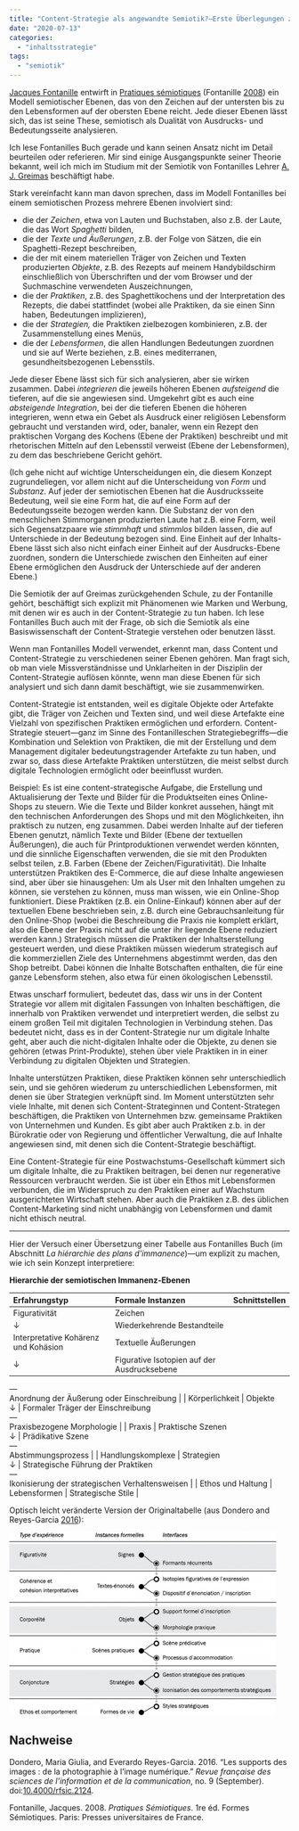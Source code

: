 ```yaml
---
title: "Content-Strategie als angewandte Semiotik?—Erste Überlegungen zum semiotischen Ebenen-Modell Jacques Fontanilles"
date: "2020-07-13"
categories: 
  - "inhaltsstrategie"
tags: 
  - "semiotik"
---
```


[Jacques Fontanille](https://semioticon.com/seo/F/fontanille.html# "Semiotics Encyclopedia Online - Fontanille, Jacques") entwirft in [Pratiques sémiotiques](https://www.cairn.info/pratiques-semiotiques--9782130569848.htm "Pratiques sémiotiques - Jacques Fontanille | Cairn.info") (Fontanille [2008](#ref-fontanillePratiquesSemiotiques2008)) ein Modell semiotischer Ebenen, das von den Zeichen auf der untersten bis zu den Lebensformen auf der obersten Ebene reicht. Jede dieser Ebenen lässt sich, das ist seine These, semiotisch als Dualität von Ausdrucks- und Bedeutungsseite analysieren.

Ich lese Fontanilles Buch gerade und kann seinen Ansatz nicht im Detail beurteilen oder referieren. Mir sind einige Ausgangspunkte seiner Theorie bekannt, weil ich mich im Studium mit der Semiotik von Fontanilles Lehrer [A. J. Greimas](http://www.signosemio.com/greimas/index-en.asp "Algirdas Julien Greimas : Biography and Bibliography / Signo - Applied Semiotics Theories") beschäftigt habe.

Stark vereinfacht kann man davon sprechen, dass im Modell Fontanilles bei einem semiotischen Prozess mehrere Ebenen involviert sind:

- die der _Zeichen_, etwa von Lauten und Buchstaben, also z.B. der Laute, die das Wort _Spaghetti_ bilden,
- die der _Texte und Äußerungen_, z.B. der Folge von Sätzen, die ein Spaghetti-Rezept beschreiben,
- die der mit einem materiellen Träger von Zeichen und Texten produzierten _Objekte_, z.B. des Rezepts auf meinem Handybildschirm einschließlich von Überschriften und der vom Browser und der Suchmaschine verwendeten Auszeichnungen,
- die der _Praktiken_, z.B. des Spaghettikochens und der Interpretation des Rezepts, die dabei stattfindet (wobei alle Praktiken, da sie einen Sinn haben, Bedeutungen implizieren),
- die der _Strategien,_ die Praktiken zielbezogen kombinieren, z.B. der Zusammenstellung eines Menüs,
- die der _Lebensformen_, die allen Handlungen Bedeutungen zuordnen und sie auf Werte beziehen, z.B. eines mediterranen, gesundheitsbezogenen Lebensstils.

Jede dieser Ebene lässt sich für sich analysieren, aber sie wirken zusammen. Dabei _integrieren_ die jeweils höheren Ebenen _aufsteigend_ die tieferen, auf die sie angewiesen sind. Umgekehrt gibt es auch eine _absteigende Integration_, bei der die tieferen Ebenen die höheren integrieren, wenn etwa ein Gebet als Ausdruck einer religiösen Lebensform gebraucht und verstanden wird, oder, banaler, wenn ein Rezept den praktischen Vorgang des Kochens (Ebene der Praktiken) beschreibt und mit rhetorischen Mitteln auf den Lebensstil verweist (Ebene der Lebensformen), zu dem das beschriebene Gericht gehört.

(Ich gehe nicht auf wichtige Unterscheidungen ein, die diesem Konzept zugrundeliegen, vor allem nicht auf die Unterscheidung von _Form_ und _Substanz_. Auf jeder der semiotischen Ebenen hat die Ausdrucksseite Bedeutung, weil sie eine Form hat, die auf eine Form auf der Bedeutungsseite bezogen werden kann. Die Substanz der von den menschlichen Stimmorganen produzierten Laute hat z.B. eine Form, weil sich Gegensatzpaare wie _stimmhaft_ und _stimmlos_ bilden lassen, die auf Unterschiede in der Bedeutung bezogen sind. Eine Einheit auf der Inhalts-Ebene lässt sich also nicht einfach einer Einheit auf der Ausdrucks-Ebene zuordnen, sondern die Unterschiede zwischen den Einheiten auf einer Ebene ermöglichen den Ausdruck der Unterschiede auf der anderen Ebene.)

Die Semiotik der auf Greimas zurückgehenden Schule, zu der Fontanille gehört, beschäftigt sich explizit mit Phänomenen wie Marken und Werbung, mit denen wir es auch in der Content-Strategie zu tun haben. Ich lese Fontanilles Buch auch mit der Frage, ob sich die Semiotik als eine Basiswissenschaft der Content-Strategie verstehen oder benutzen lässt.

Wenn man Fontanilles Modell verwendet, erkennt man, dass Content und Content-Strategie zu verschiedenen seiner Ebenen gehören. Man fragt sich, ob man viele Missverständnisse und Unklarheiten in der Disziplin der Content-Strategie auflösen könnte, wenn man diese Ebenen für sich analysiert und sich dann damit beschäftigt, wie sie zusammenwirken.

Content-Strategie ist entstanden, weil es digitale Objekte oder Artefakte gibt, die Träger von Zeichen und Texten sind, und weil diese Artefakte eine Vielzahl von spezifischen Praktiken ermöglichen und erfordern. Content-Strategie steuert—ganz im Sinne des Fontanilleschen Strategiebegriffs—die Kombination und Selektion von Praktiken, die mit der Erstellung und dem Management digitaler bedeutungstragender Artefakte zu tun haben, und zwar so, dass diese Artefakte Praktiken unterstützen, die meist selbst durch digitale Technologien ermöglicht oder beeinflusst wurden.

Beispiel: Es ist eine content-strategische Aufgabe, die Erstellung und Aktualisierung der Texte und Bilder für die Produktseiten eines Online-Shops zu steuern. Wie die Texte und Bilder konkret aussehen, hängt mit den technischen Anforderungen des Shops und mit den Möglichkeiten, ihn praktisch zu nutzen, eng zusammen. Dabei werden Inhalte auf der tieferen Ebenen genutzt, nämlich Texte und Bilder (Ebene der textuellen Äußerungen), die auch für Printproduktionen verwendet werden könnten, und die sinnliche Eigenschaften verwenden, die sie mit den Produkten selbst teilen, z.B. Farben (Ebene der Zeichen/Figurativität). Die Inhalte unterstützen Praktiken des E-Commerce, die auf diese Inhalte angewiesen sind, aber über sie hinausgehen: Um als User mit den Inhalten umgehen zu können, sie verstehen zu können, muss man wissen, wie ein Online-Shop funktioniert. Diese Praktiken (z.B. ein Online-Einkauf) können aber auf der textuellen Ebene beschrieben sein, z.B. durch eine Gebrauchsanleitung für den Online-Shop (wobei die Beschreibung die Praxis nie komplett erklärt, also die Ebene der Praxis nicht auf die unter ihr liegende Ebene reduziert werden kann.) Strategisch müssen die Praktiken der Inhaltserstellung gesteuert werden, und diese Praktiken müssen wiederum strategisch auf die kommerziellen Ziele des Unternehmens abgestimmt werden, das den Shop betreibt. Dabei können die Inhalte Botschaften enthalten, die für eine ganze Lebensform stehen, also etwa für einen ökologischen Lebensstil.

Etwas unscharf formuliert, bedeutet das, dass wir uns in der Content Strategie vor allem mit digitalen Fassungen von Inhalten beschäftigen, die innerhalb von Praktiken verwendet und interpretiert werden, die selbst zu einem großen Teil mit digitalen Technologien in Verbindung stehen. Das bedeutet nicht, dass es in der Content-Strategie nur um digitale Inhalte geht, aber auch die nicht-digitalen Inhalte oder die Objekte, zu denen sie gehören (etwas Print-Produkte), stehen über viele Praktiken in in einer Verbindung zu digitalen Objekten und Strategien.

Inhalte unterstützen Praktiken, diese Praktiken können sehr unterschiedlich sein, und sie gehören wiederum zu unterschiedlichen Lebensformen, mit denen sie über Strategien verknüpft sind. Im Moment unterstützten sehr viele Inhalte, mit denen sich Content-Strateginnen und Content-Strategen beschäftigen, die Praktiken von Unternehmen bzw. gemeinsame Praktiken von Unternehmen und Kunden. Es gibt aber auch Praktiken z.b. in der Bürokratie oder von Regierung und öffentlicher Verwaltung, die auf Inhalte angewiesen sind, mit denen sich die Content-Strategie beschäftigt.

Eine Content-Strategie für eine Postwachstums-Gesellschaft kümmert sich um digitale Inhalte, die zu Praktiken beitragen, bei denen nur regenerative Ressourcen verbraucht werden. Sie ist über ein Ethos mit Lebensformen verbunden, die im Widerspruch zu den Praktiken einer auf Wachstum ausgerichteten Wirtschaft stehen. Aber auch die Praktiken z.B. des üblichen Content-Marketing sind nicht unabhängig von Lebensformen und damit nicht ethisch neutral.

* * *

Hier der Versuch einer Übersetzung einer Tabelle aus Fontanilles Buch (im Abschnitt _La hiérarchie des plans d'immanence_)—um explizit zu machen, wie ich sein Konzept interpretiere:

**Hierarchie der semiotischen Immanenz-Ebenen**

  
| Erfahrungstyp | Formale Instanzen | Schnittstellen |
| :-- | :-- | :-- |
| Figurativität | Zeichen  
↓ | Wiederkehrende Bestandteile |
| Interpretative Kohärenz und Kohäsion | Textuelle Äußerungen  
↓ | Figurative Isotopien auf der Ausdrucksebene  
—  
Anordnung der Äußerung oder Einschreibung |
| Körperlichkeit | Objekte  
↓ | Formaler Träger der Einschreibung  
—  
Praxisbezogene Morphologie |
| Praxis | Praktische Szenen  
↓ | Prädikative Szene  
—  
Abstimmungsprozess |
| Handlungskomplexe | Strategien  
↓ | Strategische Führung der Praktiken  
—  
Ikonisierung der strategischen Verhaltensweisen |
| Ethos und Haltung | Lebensformen | Strategische Stile |

Optisch leicht veränderte Version der Originaltabelle (aus Dondero and Reyes-Garcia [2016](#ref-donderoSupportsImagesPhotographie2016)):

![](images/img-3-small480.jpg)

## Nachweise

Dondero, Maria Giulia, and Everardo Reyes-Garcia. 2016. “Les supports des images : de la photographie à l’image numérique.” _Revue française des sciences de l’information et de la communication_, no. 9 (September). doi:[10.4000/rfsic.2124](https://doi.org/10.4000/rfsic.2124).

Fontanille, Jacques. 2008. _Pratiques Sémiotiques_. 1re éd. Formes Sémiotiques. Paris: Presses universitaires de France.
